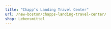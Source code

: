 ```yaml
---
title: "Chapp’s Landing Travel Center"
url: /new-boston/chapps-landing-travel-center/
shop: Lebensmittel
---
```

